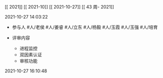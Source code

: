 [[ 2021]]
[[ 2021-10]]
[[ 2021-10-27]]
[[ 43 周- 2021]]

 2021-10-27 14:03:22
 
 - 参与人 #人/老侯 #人/姜睿 #人/立东 #人/杨毅 #人/玉霞 #人/玉强 #人/培育 
 
 - 评审内容
	 - 进程监控
	 - 双因素认证
	 - 审核功能

2021-10-27 16:10:48
 